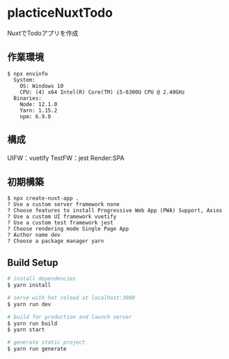 # placticeNuxtTodo
NuxtでTodoアプリを作成

## 作業環境
```
$ npx envinfo
  System:
    OS: Windows 10
    CPU: (4) x64 Intel(R) Core(TM) i5-6300U CPU @ 2.40GHz
  Binaries:
    Node: 12.1.0
    Yarn: 1.15.2
    npm: 6.9.0
```

## 構成
UIFW：vuetify
TestFW：jest
Render:SPA

## 初期構築
```
$ npx create-nuxt-app .
? Use a custom server framework none
? Choose features to install Progressive Web App (PWA) Support, Axios
? Use a custom UI framework vuetify
? Use a custom test framework jest
? Choose rendering mode Single Page App
? Author name dev
? Choose a package manager yarn
```

## Build Setup
``` bash
# install dependencies
$ yarn install

# serve with hot reload at localhost:3000
$ yarn run dev

# build for production and launch server
$ yarn run build
$ yarn start

# generate static project
$ yarn run generate
```